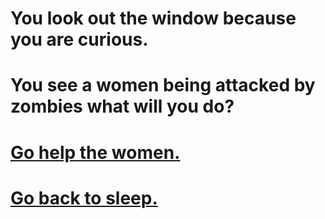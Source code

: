 # You look out the window because you are curious.

# You see a women being attacked by zombies what will you do?

# [Go help the women.](save-women.md)
# [Go back to sleep.](go-to-sleep.md)
